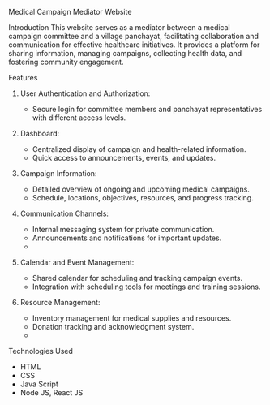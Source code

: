 Medical Campaign Mediator Website

Introduction
This website serves as a mediator between a medical campaign committee and a village panchayat, facilitating collaboration and communication for effective healthcare initiatives. It provides a platform for sharing information, managing campaigns, collecting health data, and fostering community engagement.

Features
1. User Authentication and Authorization:
   - Secure login for committee members and panchayat representatives with different access levels.

2. Dashboard:
   - Centralized display of campaign and health-related information.
   - Quick access to announcements, events, and updates.

3. Campaign Information:
   - Detailed overview of ongoing and upcoming medical campaigns.
   - Schedule, locations, objectives, resources, and progress tracking.

4. Communication Channels:
   - Internal messaging system for private communication.
   - Announcements and notifications for important updates.
   - 
5. Calendar and Event Management:
   - Shared calendar for scheduling and tracking campaign events.
   - Integration with scheduling tools for meetings and training sessions.

6. Resource Management:
   - Inventory management for medical supplies and resources.
   - Donation tracking and acknowledgment system.
   - 
 Technologies Used
- HTML
- CSS
- Java Script
- Node JS, React JS

